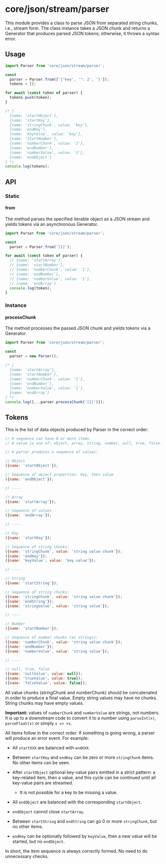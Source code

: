# core/json/stream/parser

This module provides a class to parse JSON from separated string chunks, i.e., stream form.
The class instance takes a JSON chunk and returns a Generator that produces parsed JSON tokens; otherwise, it throws a syntax error.

## Usage

```js
import Parser from 'core/json/stream/parser';

const
  parser = Parser.from(['{"key', '": 2', '}']);
  tokens = [];

for await (const token of parser) {
  tokens.push(token);
}

/* [
  {name: 'startObject'},
  {name: 'startKey'},
  {name: 'stringChunk', value: 'key'},
  {name: 'endKey'},
  {name: 'keyValue', value: 'key'},
  {name: 'startNumber'},
  {name: 'numberChunk', value: '2'},
  {name: 'endNumber'},
  {name: 'numberValue', value: '2'},
  {name: 'endObject'}
] */
console.log(tokens);
```

## API

### Static

#### from

The method parses the specified iterable object as a JSON stream and yields tokens via an asynchronous Generator.

```js
import Parser from 'core/json/stream/parser';

const
  parser = Parser.from('[1]');

for await (const token of parser) {
  // {name: 'startArray'},
  // {name: 'startNumber'},
  // {name: 'numberChunk', value: '1'},
  // {name: 'endNumber'},
  // {name: 'numberValue', value: '1'},
  // {name: 'endArray'}
  console.log(token);
}
```

### Instance

#### processChunk

The method processes the passed JSON chunk and yields tokens via a Generator.

```js
import Parser from 'core/json/stream/parser';

const
  parser = new Parser();

/* [
  {name: 'startArray'},
  {name: 'startNumber'},
  {name: 'numberChunk', value: '1'},
  {name: 'endNumber'},
  {name: 'numberValue', value: '1'},
  {name: 'endArray'}
] */
console.log([...parser.processChunk('[1]')]);
```

## Tokens

This is the list of data objects produced by Parser in the correct order:

```js
// A sequence can have 0 or more items.
// A value is one of: object, array, string, number, null, true, false.

// A parser produces a sequence of values:

// Object
({name: 'startObject'});

// Sequence of object properties: key, then value
({name: 'endObject'});

// ----

// Array
({name: 'startArray'});

// Sequence of values
({name: 'endArray'});

// ----

// Key
({name: 'startKey'});

// Sequence of string chunks:
({name: 'stringChunk', value: 'string value chunk'});
({name: 'endKey'});
({name: 'keyValue', value: 'key value'});

// ----

// String
({name: 'startString'});

// Sequence of string chunks:
({name: 'stringChunk', value: 'string value chunk'});
({name: 'endString'});
({name: 'stringValue', value: 'string value'});

// ----

// Number
({name: 'startNumber'});

// Sequence of number chunks (as strings):
({name: 'numberChunk', value: 'string value chunk'});
({name: 'endNumber'});
({name: 'numberValue', value: 'string value'});

// ----

// null, true, false
({name: 'nullValue', value: null});
({name: 'trueValue', value: true});
({name: 'falseValue', value: false});
```

All value chunks (stringChunk and numberChunk) should be concatenated in order to produce a final value.
Empty string values may have no chunks. String chunks may have empty values.

**Important:** values of `numberChunk` and `numberValue` are strings, not numbers.
It is up to a downstream code to convert it to a number using `parseInt(x)`, `parseFloat(x)` or simply `x => +x`.

All items follow in the correct order. If something is going wrong, a parser will produce an error event. For example:

* All `startXXX` are balanced with `endXXX`.
* Between `startKey` and `endKey` can be zero or more `stringChunk` items. No other items can be seen.
* After `startObject` optional key-value pairs emitted in a strict pattern: a key-related item, then a value, and
  this cycle can be continued until all key-value pairs are streamed.
  * It is not possible for a key to be missing a value.

* All `endObject` are balanced with the corresponding `startObject`.
* `endObject` cannot close `startArray`.
* Between `startString` and `endString` can go 0 or more `stringChunk`, but no other items.
* `endKey` can be optionally followed by `keyValue`, then a new value will be started, but no `endObject`.

In short, the item sequence is always correctly formed. No need to do unnecessary checks.
